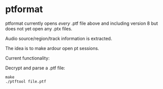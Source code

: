 ptformat
=========

ptformat currently opens *every* .ptf file
above and including version 8 but does not yet open any .ptx files.

Audio source/region/track information is extracted.

The idea is to make ardour open pt sessions.

Current functionality:

Decrypt and parse a .ptf file:

	make
	./ptftool file.ptf
